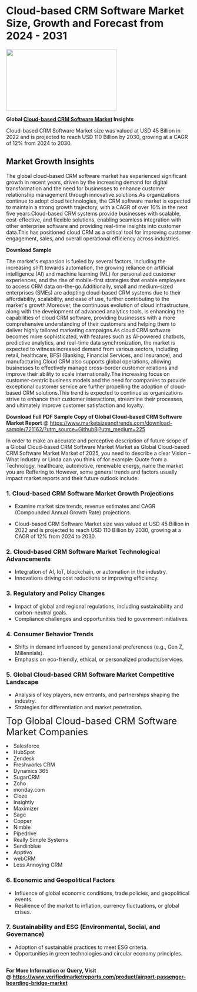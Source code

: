 <H1>Cloud-based CRM Software Market Size, Growth and Forecast from 2024 - 2031</H1><img class="aligncenter size-medium wp-image-584254" src="https://thirdeyenews.in/wp-content/uploads/2024/09/Global-Market-Research-300x168.jpeg" alt="" width="300" height="168" /><p><strong>Global&nbsp;<a href="https://www.marketsizeandtrends.com/download-sample/721162/?utm_source=Github8j?utm_medium=225">Cloud-based CRM Software Market</a> Insights</strong></p><p>Cloud-based CRM Software Market size was valued at USD 45 Billion in 2022 and is projected to reach USD 110 Billion by 2030, growing at a CAGR of 12% from 2024 to 2030.</p><p><h2>Market Growth Insights</h2> <p>The global cloud-based CRM software market has experienced significant growth in recent years, driven by the increasing demand for digital transformation and the need for businesses to enhance customer relationship management through innovative solutions.As organizations continue to adopt cloud technologies, the CRM software market is expected to maintain a strong growth trajectory, with a CAGR of over 10% in the next five years.Cloud-based CRM systems provide businesses with scalable, cost-effective, and flexible solutions, enabling seamless integration with other enterprise software and providing real-time insights into customer data.This has positioned cloud CRM as a critical tool for improving customer engagement, sales, and overall operational efficiency across industries.</p> <p><strong>Download Sample</strong></p> <p>The market's expansion is fueled by several factors, including the increasing shift towards automation, the growing reliance on artificial intelligence (AI) and machine learning (ML) for personalized customer experiences, and the rise of mobile-first strategies that enable employees to access CRM data on-the-go.Additionally, small and medium-sized enterprises (SMEs) are adopting cloud-based CRM systems due to their affordability, scalability, and ease of use, further contributing to the market's growth.Moreover, the continuous evolution of cloud infrastructure, along with the development of advanced analytics tools, is enhancing the capabilities of cloud CRM software, providing businesses with a more comprehensive understanding of their customers and helping them to deliver highly tailored marketing campaigns.As cloud CRM software becomes more sophisticated, with features such as AI-powered chatbots, predictive analytics, and real-time data synchronization, the market is expected to witness increased demand from various sectors, including retail, healthcare, BFSI (Banking, Financial Services, and Insurance), and manufacturing.Cloud CRM also supports global operations, allowing businesses to effectively manage cross-border customer relations and improve their ability to scale internationally.The increasing focus on customer-centric business models and the need for companies to provide exceptional customer service are further propelling the adoption of cloud-based CRM solutions.This trend is expected to continue as organizations strive to enhance their customer interactions, streamline their processes, and ultimately improve customer satisfaction and loyalty.<p><span class=""><strong>Download Full PDF Sample Copy of Global Cloud-based CRM Software Market Report</strong> @ <a href="https://www.marketsizeandtrends.com/download-sample/721162/?utm_source=Github8j?utm_medium=225" target="_blank">https://www.marketsizeandtrends.com/download-sample/721162/?utm_source=Github8j?utm_medium=225</a></span></p><p>In order to make an accurate and perceptive description of future scope of a Global&nbsp;Cloud-based CRM Software Market Market as Global&nbsp;Cloud-based CRM Software Market Market of 2025, you need to describe a clear Vision &ndash; What Industry or Linda can you think of for example: Quote from a Technology, healthcare, automotive, renewable energy, name the market you are Reffering to.However, some general trends and factors usually impact market reports and their future outlook include:</p><h3>1.&nbsp;<strong>Cloud-based CRM Software Market Growth Projections</strong></h3><ul><li>Examine market size trends, revenue estimates and CAGR (Compounded Annual Growth Rate) projections.</li><li><p>Cloud-based CRM Software Market size was valued at USD 45 Billion in 2022 and is projected to reach USD 110 Billion by 2030, growing at a CAGR of 12% from 2024 to 2030.</p></li></ul><h3>2.&nbsp;<strong>Cloud-based CRM Software Market Technological Advancements</strong></h3><ul><li>Integration of AI, IoT, blockchain, or automation in the industry.</li><li>Innovations driving cost reductions or improving efficiency.</li></ul><h3>3.&nbsp;<strong>Regulatory and Policy Changes</strong></h3><ul><li>Impact of global and regional regulations, including sustainability and carbon-neutral goals.</li><li>Compliance challenges and opportunities tied to government initiatives.</li></ul><h3>4.&nbsp;<strong>Consumer Behavior Trends</strong></h3><ul><li>Shifts in demand influenced by generational preferences (e.g., Gen Z, Millennials).</li><li>Emphasis on eco-friendly, ethical, or personalized products/services.</li></ul><h3>5.&nbsp;<strong>Global Cloud-based CRM Software Market Competitive Landscape</strong></h3><ul><li>Analysis of key players, new entrants, and partnerships shaping the industry.</li><li>Strategies for differentiation and market penetration.</li></ul><p data-pm-slice="1 1 []"><span style="color: inherit; font-family: inherit; font-size: 25px;">Top Global Cloud-based CRM Software Market Companies</span></p><div class="" data-test-id=""><p><li>Salesforce</li><li> HubSpot</li><li> Zendesk</li><li> Freshworks CRM</li><li> Dynamics 365</li><li> SugarCRM</li><li> Zoho</li><li> monday.com</li><li> Cloze</li><li> Insightly</li><li> Maximizer</li><li> Sage</li><li> Copper</li><li> Nimble</li><li> Pipedrive</li><li> Really Simple Systems</li><li> Sendinblue</li><li> Apptivo</li><li> webCRM</li><li> Less Annoying CRM</li></p></div><h3>6.&nbsp;<strong>Economic and Geopolitical Factors</strong></h3><ul><li>Influence of global economic conditions, trade policies, and geopolitical events.</li><li>Resilience of the market to inflation, currency fluctuations, or global crises.</li></ul><h3>7.&nbsp;<strong>Sustainability and ESG (Environmental, Social, and Governance)</strong></h3><ul><li>Adoption of sustainable practices to meet ESG criteria.</li><li>Opportunities in green technologies and circular economy principles.</li></ul><h2><strong style="font-size: 14px;">For More Information or Query, Visit @&nbsp;</strong><a style="background-color: #ffffff; font-size: 14px;" href="https://www.marketsizeandtrends.com/report/cloud-based-crm-software-market/" target="_blank">https://www.verifiedmarketreports.com/product/airport-passenger-boarding-bridge-market</a></h2>